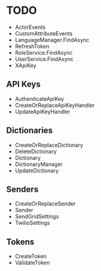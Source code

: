 # TODO

- ActorEvents
- CustomAttributeEvents
- LanguageManager.FindAsync
- RefreshToken
- RoleService.FindAsync
- UserService.FindAsync
- XApiKey

## API Keys

- AuthenticateApiKey
- CreateOrReplaceApiKeyHandler
- UpdateApiKeyHandler

## Dictionaries

- CreateOrReplaceDictionary
- DeleteDictionary
- Dictionary
- DictionaryManager
- UpdateDictionary

## Senders

- CreateOrReplaceSender
- Sender
- SendGridSettings
- TwilioSettings

## Tokens

- CreateToken
- ValidateToken
